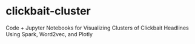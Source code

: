 # clickbait-cluster
Code + Jupyter Notebooks for Visualizing Clusters of Clickbait Headlines Using Spark, Word2vec, and Plotly
